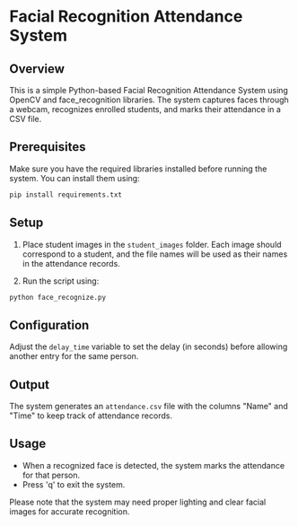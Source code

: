 # Facial Recognition Attendance System

## Overview

This is a simple Python-based Facial Recognition Attendance System using OpenCV and face_recognition libraries. The system captures faces through a webcam, recognizes enrolled students, and marks their attendance in a CSV file.

## Prerequisites

Make sure you have the required libraries installed before running the system. You can install them using:

```bash
pip install requirements.txt
```

## Setup

1. Place student images in the `student_images` folder. Each image should correspond to a student, and the file names will be used as their names in the attendance records.

2. Run the script using:

```bash
python face_recognize.py
```

## Configuration

Adjust the `delay_time` variable to set the delay (in seconds) before allowing another entry for the same person.

## Output

The system generates an `attendance.csv` file with the columns "Name" and "Time" to keep track of attendance records.

## Usage

- When a recognized face is detected, the system marks the attendance for that person.
- Press 'q' to exit the system.

Please note that the system may need proper lighting and clear facial images for accurate recognition.